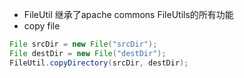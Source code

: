 * FileUtil 继承了apache commons FileUtils的所有功能
* copy file
```java
File srcDir = new File("srcDir");
File destDir = new File("destDir");
FileUtil.copyDirectory(srcDir, destDir);
```
